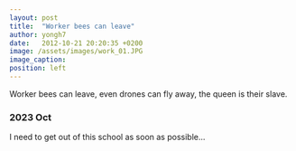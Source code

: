 ```yaml
---
layout: post
title:  "Worker bees can leave"
author: yongh7
date:   2012-10-21 20:20:35 +0200
image: /assets/images/work_01.JPG
image_caption: 
position: left
---
```


Worker bees can leave, even drones can fly away, the queen is their slave.


### 2023 Oct

I need to get out of this school as soon as possible... 
